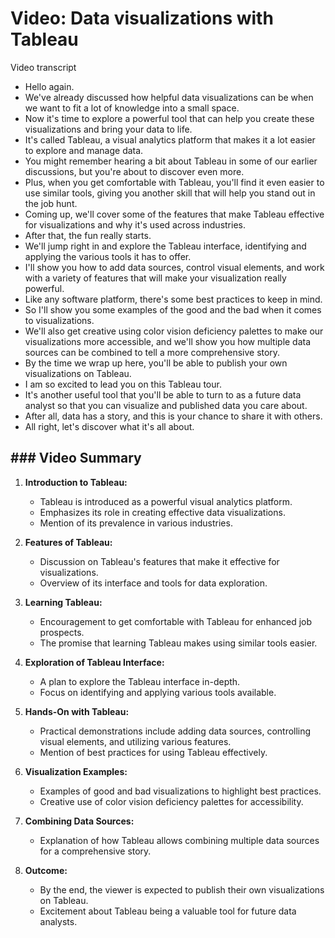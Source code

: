 # Video: Data visualizations with Tableau

Video transcript

- Hello again.
- We've already discussed how helpful data visualizations can be when we want to fit a lot of knowledge into a small space.
- Now it's time to explore a powerful tool that can help you create these visualizations and bring your data to life.
- It's called Tableau, a visual analytics platform that makes it a lot easier to explore and manage data.
- You might remember hearing a bit about Tableau in some of our earlier discussions, but you're about to discover even more.
- Plus, when you get comfortable with Tableau, you'll find it even easier to use similar tools, giving you another skill that will help you stand out in the job hunt.
- Coming up, we'll cover some of the features that make Tableau effective for visualizations and why it's used across industries.
- After that, the fun really starts.
- We'll jump right in and explore the Tableau interface, identifying and applying the various tools it has to offer.
- I'll show you how to add data sources, control visual elements, and work with a variety of features that will make your visualization really powerful.
- Like any software platform, there's some best practices to keep in mind.
- So I'll show you some examples of the good and the bad when it comes to visualizations.
- We'll also get creative using color vision deficiency palettes to make our visualizations more accessible, and we'll show you how multiple data sources can be combined to tell a more comprehensive story.
- By the time we wrap up here, you'll be able to publish your own visualizations on Tableau.
- I am so excited to lead you on this Tableau tour.
- It's another useful tool that you'll be able to turn to as a future data analyst so that you can visualize and published data you care about.
- After all, data has a story, and this is your chance to share it with others.
- All right, let's discover what it's all about.

## ### Video Summary

1. **Introduction to Tableau:**
   - Tableau is introduced as a powerful visual analytics platform.
   - Emphasizes its role in creating effective data visualizations.
   - Mention of its prevalence in various industries.

2. **Features of Tableau:**
   - Discussion on Tableau's features that make it effective for visualizations.
   - Overview of its interface and tools for data exploration.

3. **Learning Tableau:**
   - Encouragement to get comfortable with Tableau for enhanced job prospects.
   - The promise that learning Tableau makes using similar tools easier.

4. **Exploration of Tableau Interface:**
   - A plan to explore the Tableau interface in-depth.
   - Focus on identifying and applying various tools available.

5. **Hands-On with Tableau:**
   - Practical demonstrations include adding data sources, controlling visual elements, and utilizing various features.
   - Mention of best practices for using Tableau effectively.

6. **Visualization Examples:**
   - Examples of good and bad visualizations to highlight best practices.
   - Creative use of color vision deficiency palettes for accessibility.

7. **Combining Data Sources:**
   - Explanation of how Tableau allows combining multiple data sources for a comprehensive story.

8. **Outcome:**
   - By the end, the viewer is expected to publish their own visualizations on Tableau.
   - Excitement about Tableau being a valuable tool for future data analysts.
